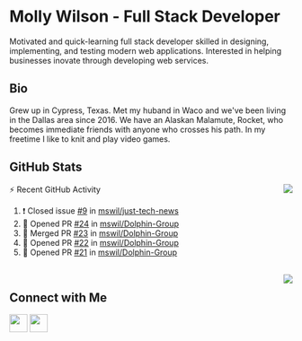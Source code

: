# Molly Wilson - Full Stack Developer
Motivated and quick-learning full stack developer skilled in designing, implementing, and testing modern web applications. Interested in helping businesses inovate through developing web services.

## Bio
Grew up in Cypress, Texas. Met my huband in Waco and we've been living in the Dallas area since 2016. We have an Alaskan Malamute, Rocket, who becomes immediate friends with anyone who crosses his path. In my freetime I like to knit and play video games. 

## GitHub Stats

<img align="right" src="https://github-readme-stats.vercel.app/api?username=mswil&show_icons=true&theme=tokyonight"/>

⚡ Recent GitHub Activity
<!--START_SECTION:activity-->
1. ❗️ Closed issue [#9](https://github.com/mswil/just-tech-news/issues/9) in [mswil/just-tech-news](https://github.com/mswil/just-tech-news)
2. 💪 Opened PR [#24](https://github.com/mswil/Dolphin-Group/pull/24) in [mswil/Dolphin-Group](https://github.com/mswil/Dolphin-Group)
3. 🎉 Merged PR [#23](https://github.com/mswil/Dolphin-Group/pull/23) in [mswil/Dolphin-Group](https://github.com/mswil/Dolphin-Group)
4. 💪 Opened PR [#22](https://github.com/mswil/Dolphin-Group/pull/22) in [mswil/Dolphin-Group](https://github.com/mswil/Dolphin-Group)
5. 💪 Opened PR [#21](https://github.com/mswil/Dolphin-Group/pull/21) in [mswil/Dolphin-Group](https://github.com/mswil/Dolphin-Group)
<!--END_SECTION:activity-->

<br>

<img align="right" src="https://github-readme-stats.vercel.app/api/top-langs/?username=mswil&layout=compact&theme=tokyonight"/>

## Connect with Me

[<img height="32" width="32" src="https://cdn.jsdelivr.net/npm/simple-icons@v5/icons/linkedin.svg" />](https://www.linkedin.com/in/molly-wilson-b55589206/)
[<img height="32" width="32" src="https://cdn.jsdelivr.net/npm/simple-icons@v5/icons/maildotru.svg" />](mailto::molly_wilson1@outlook.com)

